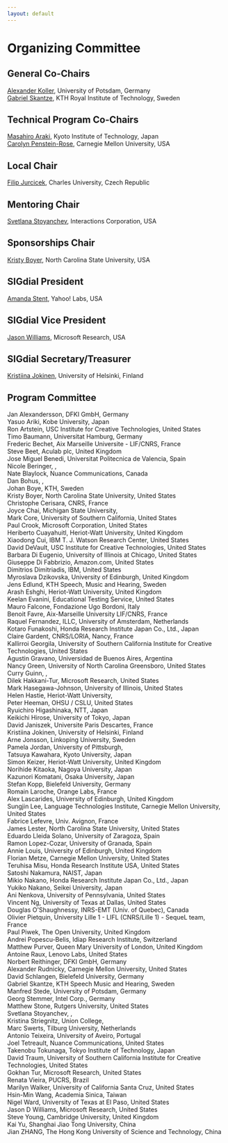 ```yaml
---
layout: default
---
```


# Organizing Committee

## General Co-Chairs

[Alexander Koller](http://www.ling.uni-potsdam.de/~koller/), University of Potsdam, Germany  
[Gabriel Skantze](http://www.speech.kth.se/~gabriel/), KTH Royal Institute of Technology, Sweden

## Technical Program Co-Chairs
[Masahiro Araki](http://www.ii.is.kit.ac.jp/araki/FSwiki/wiki.cgi?page=English+page), Kyoto Institute of Technology, Japan  
[Carolyn Penstein-Rose](http://www.cs.cmu.edu/~cprose/), Carnegie Mellon University, USA

## Local Chair
[Filip Jurcicek](http://ufal.mff.cuni.cz/filip-jurcicek), Charles University, Czech Republic

## Mentoring Chair
[Svetlana Stoyanchev](http://www.cs.columbia.edu/~sstoyanchev), Interactions Corporation, USA

## Sponsorships Chair
[Kristy Boyer](http://people.engr.ncsu.edu/keboyer), North Carolina State University, USA

## SIGdial President
[Amanda Stent](http://www.amandastent.com/), Yahoo! Labs, USA

## SIGdial Vice President
[Jason Williams](http://research.microsoft.com/en-us/people/jawillia), Microsoft Research, USA

## SIGdial Secretary/Treasurer
[Kristiina Jokinen](http://www.ling.helsinki.fi/~kjokinen/), University of Helsinki, Finland

## Program Committee
Jan Alexandersson, DFKI GmbH, Germany  
Yasuo Ariki, Kobe University, Japan  
Ron Artstein, USC Institute for Creative Technologies, United States  
Timo Baumann, Universitat Hamburg, Germany  
Frederic Bechet, Aix Marseille Universite - LIF/CNRS, France  
Steve Beet, Aculab plc, United Kingdom  
Jose Miguel Benedi, Universitat Politecnica de Valencia, Spain  
Nicole Beringer, ,   
Nate Blaylock, Nuance Communications, Canada  
Dan Bohus, ,   
Johan Boye, KTH, Sweden  
Kristy Boyer, North Carolina State University, United States  
Christophe Cerisara, CNRS, France  
Joyce Chai, Michigan State University,   
Mark Core, University of Southern California, United States  
Paul Crook, Microsoft Corporation, United States  
Heriberto Cuayahuitl, Heriot-Watt University, United Kingdom  
Xiaodong Cui, IBM T. J. Watson Research Center, United States  
David DeVault, USC Institute for Creative Technologies, United States  
Barbara Di Eugenio, University of Illinois at Chicago, United States  
Giuseppe Di Fabbrizio, Amazon.com, United States  
Dimitrios Dimitriadis, IBM, United States  
Myroslava Dzikovska, University of Edinburgh, United Kingdom  
Jens Edlund, KTH Speech, Music and Hearing, Sweden  
Arash Eshghi, Heriot-Watt University, United Kingdom  
Keelan Evanini, Educational Testing Service, United States  
Mauro Falcone, Fondazione Ugo Bordoni, Italy  
Benoit Favre, Aix-Marseille University LIF/CNRS, France  
Raquel Fernandez, ILLC, University of Amsterdam, Netherlands  
Kotaro Funakoshi, Honda Research Institute Japan Co., Ltd., Japan  
Claire Gardent, CNRS/LORIA, Nancy, France  
Kallirroi Georgila, University of Southern California Institute for Creative Technologies, United States  
Agustin Gravano, Universidad de Buenos Aires, Argentina  
Nancy Green, University of North Carolina Greensboro, United States  
Curry Guinn, ,   
Dilek Hakkani-Tur, Microsoft Research, United States  
Mark Hasegawa-Johnson, University of Illinois, United States  
Helen Hastie, Heriot-Watt University,   
Peter Heeman, OHSU / CSLU, United States  
Ryuichiro Higashinaka, NTT, Japan  
Keikichi Hirose, University of Tokyo, Japan  
David Janiszek, Universite Paris Descartes, France  
Kristiina Jokinen, University of Helsinki, Finland  
Arne Jonsson, Linkoping University, Sweden  
Pamela Jordan, University of Pittsburgh,   
Tatsuya Kawahara, Kyoto University, Japan  
Simon Keizer, Heriot-Watt University, United Kingdom  
Norihide Kitaoka, Nagoya University, Japan  
Kazunori Komatani, Osaka University, Japan  
Stefan Kopp, Bielefeld University, Germany  
Romain Laroche, Orange Labs, France  
Alex Lascarides, University of Edinburgh, United Kingdom  
Sungjin Lee, Language Technologies Institute, Carnegie Mellon University, United States  
Fabrice Lefevre, Univ. Avignon, France  
James Lester, North Carolina State University, United States  
Eduardo Lleida Solano, University of Zaragoza, Spain  
Ramon Lopez-Cozar, University of Granada, Spain  
Annie Louis, University of Edinburgh, United Kingdom  
Florian Metze, Carnegie Mellon University, United States  
Teruhisa Misu, Honda Research Institute USA, United States  
Satoshi Nakamura, NAIST, Japan  
Mikio Nakano, Honda Research Institute Japan Co., Ltd., Japan  
Yukiko Nakano, Seikei University, Japan  
Ani Nenkova, University of Pennsylvania, United States  
Vincent Ng, University of Texas at Dallas, United States  
Douglas O'Shaughnessy, INRS-EMT (Univ. of Quebec), Canada  
Olivier Pietquin, University Lille 1 - LIFL (CNRS/Lille 1) - SequeL team, France  
Paul Piwek, The Open University, United Kingdom  
Andrei Popescu-Belis, Idiap Research Institute, Switzerland  
Matthew Purver, Queen Mary University of London, United Kingdom  
Antoine Raux, Lenovo Labs, United States  
Norbert Reithinger, DFKI GmbH, Germany  
Alexander Rudnicky, Carnegie Mellon University, United States  
David Schlangen, Bielefeld University, Germany  
Gabriel Skantze, KTH Speech Music and Hearing, Sweden  
Manfred Stede, University of Potsdam, Germany  
Georg Stemmer, Intel Corp., Germany  
Matthew Stone, Rutgers University, United States  
Svetlana Stoyanchev, ,   
Kristina Striegnitz, Union College,   
Marc Swerts, Tilburg University, Netherlands  
Antonio Teixeira, University of Aveiro, Portugal  
Joel Tetreault, Nuance Communications, United States  
Takenobu Tokunaga, Tokyo Institute of Technology, Japan  
David Traum, University of Southern California Institute for Creative Technologies, United States  
Gokhan Tur, Microsoft Research, United States  
Renata Vieira, PUCRS, Brazil  
Marilyn Walker, University of California Santa Cruz, United States  
Hsin-Min Wang, Academia Sinica, Taiwan  
Nigel Ward, University of Texas at El Paso, United States  
Jason D Williams, Microsoft Research, United States  
Steve Young, Cambridge University, United Kingdom  
Kai Yu, Shanghai Jiao Tong University, China  
Jian ZHANG, The Hong Kong University of Science and Technology, China  
